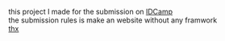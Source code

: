 this project I made for the submission on <a href="https://idcamp.ioh.co.id/" target="_blank">IDCamp</a></br>
the submission rules is make an website without any framwork</br>
<a href="https://www.dicoding.com/certificates/72ZDOMOJ9XYW" target="_blank">thx</a>
